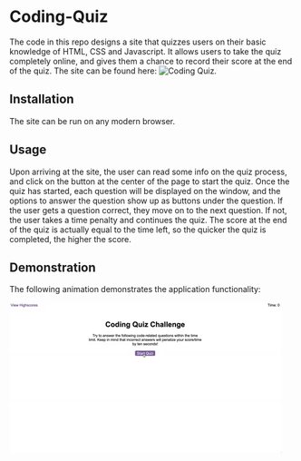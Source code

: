 # Coding-Quiz

The code in this repo designs a site that quizzes users on their basic knowledge of HTML, CSS and Javascript. It allows users to take the quiz completely online, and gives them a chance to record their score at the end of the quiz. The site can be found here: ![Coding Quiz](https://grandmaster.github.io/Coding-Quiz).

## Installation
The site can be run on any modern browser.

## Usage

Upon arriving at the site, the user can read some info on the quiz process, and click on the button at the center of the page to start the quiz. Once the quiz has started, each question will be displayed on the window, and the options to answer the question show up as buttons under the question. If the user gets a question correct, they move on to the next question. If not, the user takes a time penalty and continues the quiz. The score at the end of the quiz is actually equal to the time left, so the quicker the quiz is completed, the higher the score.

## Demonstration

The following animation demonstrates the application functionality:

![code quiz](Application/Assets/04-web-apis-homework-demo.gif)
